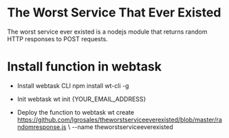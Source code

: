 # The Worst Service That Ever Existed 

The worst service ever existed is a nodejs module that returns random HTTP responses to POST requests.

# Install function in webtask

 - Install webtask CLI
npm install wt-cli -g

 - Init webtask
 wt init {YOUR_EMAIL_ADDRESS}

 - Deploy the function to webtask
wt create https://github.com/lgrosales/theworstserviceeverexisted/blob/master/randomresponse.js \ --name theworstserviceeverexisted